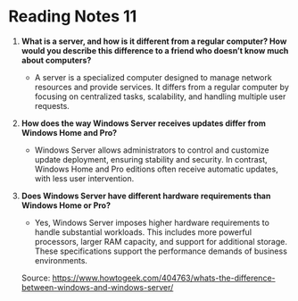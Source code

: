 # Reading Notes 11

1. **What is a server, and how is it different from a regular computer? How would you describe this difference to a friend who doesn’t know much about computers?**
   - A server is a specialized computer designed to manage network resources and provide services. It differs from a regular computer by focusing on centralized tasks, scalability, and handling multiple user requests.

2. **How does the way Windows Server receives updates differ from Windows Home and Pro?**
   - Windows Server allows administrators to control and customize update deployment, ensuring stability and security. In contrast, Windows Home and Pro editions often receive automatic updates, with less user intervention.

3. **Does Windows Server have different hardware requirements than Windows Home or Pro?**
   - Yes, Windows Server imposes higher hardware requirements to handle substantial workloads. This includes more powerful processors, larger RAM capacity, and support for additional storage. These specifications support the performance demands of business environments.

   Source: https://www.howtogeek.com/404763/whats-the-difference-between-windows-and-windows-server/
